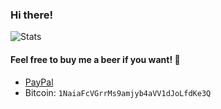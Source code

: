### Hi there!
![Stats](https://github-readme-stats.vercel.app/api?username=raphaelquintao&show_icons=true&hide_border=true&disable_animations=true&locale=en&bg_color=0D1117ff&title_color=ed125b&text_color=c9d1d9&icon_color=fe428e&custom_title=Stats)


#### Feel free to buy me a beer if you want! :beer:
 - [PayPal](https://www.paypal.com/cgi-bin/webscr?cmd=_s-xclick&hosted_button_id=ZLHQD3GQ5YNR6&source=url)
 - Bitcoin: `1NaiaFcVGrrMs9amjyb4aVV1dJoLfdKe3Q`
